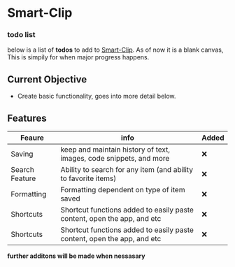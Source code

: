 # Smart-Clip

### todo list

below is a list of **todos** to add to
[Smart-Clip](https://github.com/justianisdev/Smart-Clip). As of now
it is a blank canvas, This is simpily for
when major progress happens.

## Current Objective

- Create basic functionality, goes into more
  detail below.

## Features

| Feaure         | info                                                                    | Added |
| -------------- | ----------------------------------------------------------------------- | ----- |
| Saving         | keep and maintain history of text, images, code snippets, and more      | ❌    |
| Search Feature | Ability to search for any item (and ability to favorite items)          | ❌    |
| Formatting     | Formatting dependent on type of item saved                              | ❌    |
| Shortcuts      | Shortcut functions added to easily paste content, open the app, and etc | ❌    |
| Shortcuts      | Shortcut functions added to easily paste content, open the app, and etc | ❌    |

**further additons will be made when nessasary**
